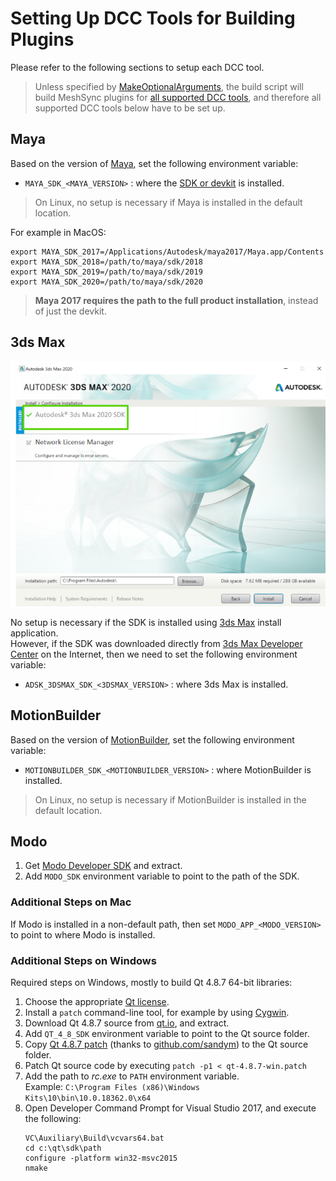 # Setting Up DCC Tools for Building Plugins

Please refer to the following sections to setup each DCC tool.

> Unless specified by [MakeOptionalArguments](MakeOptionalArguments.md), 
the build script will build MeshSync plugins for [all supported DCC tools](../../README.md), 
and therefore all supported DCC tools below have to be set up.

## Maya

Based on the version of [Maya](https://www.autodesk.com/products/maya/overview), set the following environment variable:
* `MAYA_SDK_<MAYA_VERSION>` : 
  where the [SDK or devkit](https://www.autodesk.com/developer-network/platform-technologies/maya) is installed.

> On Linux, no setup is necessary if Maya is installed in the default location.

For example in MacOS:
``` 
export MAYA_SDK_2017=/Applications/Autodesk/maya2017/Maya.app/Contents
export MAYA_SDK_2018=/path/to/maya/sdk/2018
export MAYA_SDK_2019=/path/to/maya/sdk/2019
export MAYA_SDK_2020=/path/to/maya/sdk/2020
``` 

> **Maya 2017 requires the path to the full product installation**, instead of just the devkit.


## 3ds Max 

![Install3dsMaxSDK](../Images/Install3dsMaxSDK.png)

No setup is necessary if the SDK is installed using [3ds Max](https://www.autodesk.com/products/3ds-max/overview)
install application.  
However, if the SDK was downloaded directly from [3ds Max Developer Center](https://www.autodesk.com/developer-network/platform-technologies/3ds-max) 
on the Internet, then we need to set the following environment variable:
* `ADSK_3DSMAX_SDK_<3DSMAX_VERSION>` : where 3ds Max is installed.

## MotionBuilder

Based on the version of [MotionBuilder](https://www.autodesk.com/products/motionbuilder/overview), set the following environment variable:
* `MOTIONBUILDER_SDK_<MOTIONBUILDER_VERSION>` : where MotionBuilder is installed.

> On Linux, no setup is necessary if MotionBuilder is installed in the default location.

## Modo

1. Get [Modo Developer SDK](https://www.foundry.com/products/modo/download) and extract.
1. Add `MODO_SDK` environment variable to point to the path of the SDK.

### Additional Steps on Mac

If Modo is installed in a non-default path, 
then set `MODO_APP_<MODO_VERSION>` to point to where Modo is installed.


### Additional Steps on Windows

Required steps on Windows, mostly to build Qt 4.8.7 64-bit libraries:
1. Choose the appropriate [Qt license](https://www.qt.io/licensing).
1. Install a `patch` command-line tool, for example by using [Cygwin](https://www.cygwin.com/).
1. Download Qt 4.8.7 source from [qt.io](https://download.qt.io/archive/qt/4.8/4.8.7/), and extract.
1. Add `QT_4_8_SDK` environment variable to point to the Qt source folder.
1. Copy [Qt 4.8.7 patch](../../External/Patches/qt-4.8.7-win.patch) 
   (thanks to [github.com/sandym](https://github.com/sandym/qt-patches/tree/master/windows/qt-4.8.7
   )) 
   to the Qt source folder.      
1. Patch Qt source code by executing `patch -p1 < qt-4.8.7-win.patch`  
1. Add the path to *rc.exe* to `PATH` environment variable.  
   Example: `C:\Program Files (x86)\Windows Kits\10\bin\10.0.18362.0\x64`
1. Open Developer Command Prompt for Visual Studio 2017, and execute the following:
   ```
   VC\Auxiliary\Build\vcvars64.bat
   cd c:\qt\sdk\path
   configure -platform win32-msvc2015
   nmake
   ```



